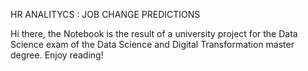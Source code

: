 HR ANALITYCS : JOB CHANGE PREDICTIONS 

Hi there,
the Notebook is the result of a university project for the Data Science exam of the Data Science and Digital Transformation master degree. 
Enjoy reading!

